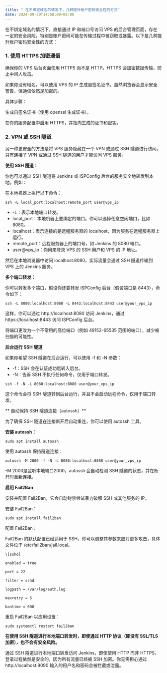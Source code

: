 ```yaml
---
title: " 在不绑定域名的情况下，几种提升账户密码安全性的方式"
date: 2024-09-20T14:58:00+08:00
---
```

在不绑定域名的情况下，直接通过 IP 和端口号访问 VPS 的后台管理页面，存在一定的安全风险，特别是账户密码可能在传输过程中被窃取或暴露。以下是几种提升账户密码安全性的方式：

### 1. 使用 HTTPS 加密通信

确保你的 VPS 后台页面使用 HTTPS 而不是 HTTP。HTTPS 会加密数据传输，防止中间人攻击。

如果你没有域名，可以使用 VPS 的 IP 生成自签名证书。虽然浏览器会显示安全警告，但通信依然是加密的。

具体步骤：

生成自签名证书（使用 openssl 生成证书）。

在你的服务配置中启用 HTTPS，并指向生成的证书和密钥。

### 2. VPN 或 SSH 隧道

另一种更安全的方法是将 VPS 服务隐藏在一个 VPN 或通过 SSH 隧道进行访问，只有连接了 VPN 或通过 SSH 隧道的用户才能访问 VPS 服务。

**使用 SSH 隧道：**

你也可以通过 SSH 隧道将 Jenkins 或 ISPConfig 后台的服务安全地转发到本地。例如：

在本地机器上执行以下命令：

```
ssh -L local_port:localhost:remote_port user@vps_ip
```

* -L：表示本地端口转发。
* local_port：本地机器上要绑定的端口。你可以选择任意空闲端口，比如 8080。
* localhost：表示连接的是远程服务器的 localhost，因为服务在远程服务器上运行。
* remote_port：远程服务器上的端口号，如 Jenkins 的 8080 端口。
* user@vps_ip：你用来登录 VPS 的 SSH 用户和 VPS 的 IP 地址。

然后在本地浏览器中访问 localhost:8080，实际流量会通过 SSH 隧道传输到 VPS 上的 Jenkins 服务。

**多个端口转发：**

你可以转发多个端口，假设你还要转发 ISPConfig 后台（假设端口是 8443），命令如下：

```
ssh -L 8080:localhost:8080 -L 8443:localhost:8443 user@your_vps_ip
```
这样，你可以通过 http://localhost:8080 访问 Jenkins，通过 https://localhost:8443 访问 ISPConfig 后台。

将端口更改为一个不常用的高位端口（例如 49152-65535 范围的端口），减少被扫描的可能性。

**后台运行 SSH 隧道**

如果你希望 SSH 隧道在后台运行，可以使用 -f 和 -N 参数：

* -f：SSH 会在认证成功后转入后台。
* -N：告诉 SSH 不执行任何命令，仅用于端口转发。
```
ssh -f -N -L 8080:localhost:8080 user@your_vps_ip
```
这个命令会将 SSH 隧道转到后台运行，并且不会启动远程命令，仅用于端口转发。

** 自动保持 SSH 隧道连接（autossh）**

为了确保 SSH 隧道在连接断开后自动重连，你可以使用 autossh 工具。

**安装 autossh：**

```
sudo apt install autossh
```
使用 autossh 保持隧道连接：
```
autossh -M 2000 -f -N -L 8080:localhost:8080 user@your_vps_ip
```
-M 2000是监听本地端口2000，autossh 会自动检测 SSH 隧道的状态，并在断开时重新连接。

**启用 Fail2Ban**

安装并配置 Fail2Ban，它会自动封禁尝试暴力破解 SSH 或其他服务的 IP。

安装 Fail2Ban：
```
sudo apt install fail2ban
```
配置 Fail2Ban：

Fail2Ban 的默认配置已经适用于 SSH，你可以调整其参数来应对更多攻击，具体文件位于 /etc/fail2ban/jail.local。
```
\[sshd]

enabled = true

port = 22

filter = sshd

logpath = /var/log/auth.log

maxretry = 5

bantime = 600
```
重启 Fail2Ban 以应用设置：
```
sudo systemctl restart fail2ban
```

**在使用 SSH 隧道进行本地端口转发时，即使通过 HTTP 协议（即没有 SSL/TLS 加密），也不会有安全风险。**

通过 SSH 隧道进行本地端口转发访问 Jenkins，即使使用 HTTP 而非 HTTPS，登录过程依然是安全的，因为所有流量已经被 SSH 加密。你无需担心通过 http://localhost:9090 输入的用户名和密码会被拦截或泄露。
